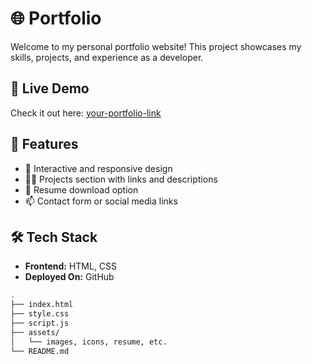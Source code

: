 # 🌐 Portfolio

Welcome to my personal portfolio website! This project showcases my skills, projects, and experience as a developer.

## 🔗 Live Demo

Check it out here: [your-portfolio-link](http://127.0.0.1:5500/CodeSoft%20Portfolio/CodeSoft%20Portfolio%20HTML.html)

## 🚀 Features

- 🌟 Interactive and responsive design
- 🧑‍💻 Projects section with links and descriptions
- 📄 Resume download option
- 📫 Contact form or social media links

## 🛠 Tech Stack

- **Frontend:** HTML, CSS
- **Deployed On:** GitHub 


```bash
.
├── index.html
├── style.css
├── script.js
├── assets/
│   └── images, icons, resume, etc.
└── README.md
